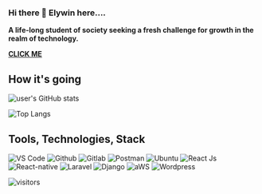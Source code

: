 ### Hi there 👋 Elywin here....

**A life-long student of society seeking a fresh challenge for growth in the realm of technology.**

**[CLICK ME](https://elywin.github.io/)**
<!--
**elywin/Elywin** is a ✨ _special_ ✨ repository because its `README.md` (this file) appears on your GitHub profile.

Here are some ideas to get you started:

- 🔭 I’m currently working on ...
- 🌱 I’m currently learning ...
- 👯 I’m looking to collaborate on ...
- 🤔 I’m looking for help with ...
- 💬 Ask me about ...
- 📫 How to reach me: ...
- 😄 Pronouns: ...
- ⚡ Fun fact: ...
-->

## How it's going
![user's GitHub stats](https://github-readme-stats.vercel.app/api?username=elywin&amp;show_icons=true&amp;theme=radical)

![Top Langs](https://github-readme-stats.vercel.app/api/top-langs/?username=elywin&langs_count=8&layout=compact&theme=radical)

## Tools, Technologies, Stack

![VS Code](https://img.shields.io/badge/VS_Code-blue?style=for-the-badge&logo=visual-studio-code) ![Github](https://img.shields.io/badge/Github-black?style=for-the-badge&logo=github) ![Gitlab](https://img.shields.io/badge/Gitlab-black?style=for-the-badge&logo=gitlab) ![Postman](https://img.shields.io/badge/Postman-brightgreen?style=for-the-badge&logo=postman) ![Ubuntu](https://img.shields.io/badge/Ubuntu-blueviolet?style=for-the-badge&logo=linux) ![React Js](https://img.shields.io/badge/Reactjs-magenta?style=for-the-badge&logo=react) ![React-native](https://img.shields.io/badge/React%20native-purple?style=for-the-badge&logo=react) ![Laravel](https://img.shields.io/badge/Laravel-lightgrey?style=for-the-badge&logo=Laravel)  ![Django](https://img.shields.io/badge/django-success?style=for-the-badge&logo=django)  ![aWS](https://img.shields.io/badge/aWS-black?style=for-the-badge&logo=amazon) ![Wordpress](https://img.shields.io/badge/Wordpress-grey?style=for-the-badge&logo=wordpress)

![visitors](https://visitor-badge.glitch.me/badge?page_id=page.id)
